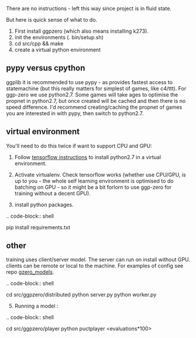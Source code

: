 There are no instructions - left this way since project is in fluid state.

But here is quick sense of what to do.

1.  First install ggpzero (which also means installing k273).
2.  init the environments (. bin/setup.sh)
3.  cd src/cpp && make
4.  create a virtual python environment


pypy versus cpython
-------------------
ggplib it is recommended to use pypy - as provides fastest access to statemachine (but this really
matters for simplest of games, like c4/ttt).  For ggp-zero we use python2.7.  Some games will take
ages to optimise the propnet in python2.7, but once created will be cached and then there is no speed
difference.  I'd recommend creating/caching the propnet of games you are interested in with pypy,
then switch to python2.7.


virtual environment
-------------------

You'll need to do this twice if want to support CPU and GPU:

1. Follow [tensorflow instructions](https://www.tensorflow.org/install/install_linux) to install
python2.7 in a virtual environment.

2. Activate virtualenv.  Check tensorflow works (whether use CPU/GPU, is up to you -
the whole self learning environment is optimised to do batching on GPU - so it might be a bit
forlorn to use ggp-zero for training without a decent GPU).

3. install python packages.

.. code-block:: shell

   pip install requirements.txt


other
-----

training uses client/server model.  The server can run on install without GPU.  clients can be
remote or local to the machine.  For examples of config see repo [gzero_models](https://github.com/richemslie/gzero_data/).

.. code-block:: shell

   cd src/ggpzero/distributed
   python server.py <conf>
   python worker.py <conf>


5.  Running a model :

.. code-block:: shell

   cd src/ggpzero/player
   python puctplayer <port> <model gen> <evaluations*100>

